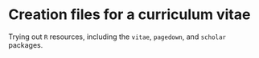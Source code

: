 # Creation files for a curriculum vitae
Trying out `R` resources, including the `vitae`, `pagedown`, and `scholar` packages.